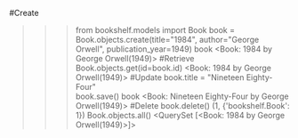 #Create
>>> from bookshelf.models import Book
>>> book = Book.objects.create(title="1984", author="George Orwell", publication_year=1949)
>>> book
<Book: 1984 by George Orwell(1949)>
#Retrieve
>>> Book.objects.get(id=book.id)
<Book: 1984 by George Orwell(1949)>
#Update
>>> book.title = "Nineteen Eighty-Four"       
>>> book.save()
>>> book
<Book: Nineteen Eighty-Four by George Orwell(1949)>
#Delete
>>> book.delete()
(1, {'bookshelf.Book': 1})
>>> Book.objects.all()
<QuerySet [<Book: 1984 by George Orwell(1949)>]>